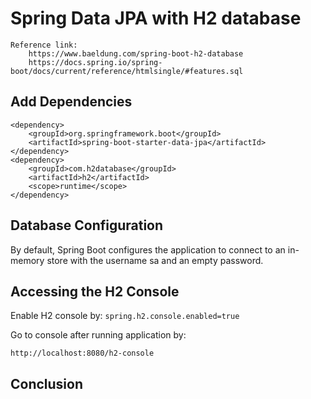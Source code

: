# Spring Data JPA with H2 database

    Reference link: 
        https://www.baeldung.com/spring-boot-h2-database
        https://docs.spring.io/spring-boot/docs/current/reference/htmlsingle/#features.sql

## Add Dependencies

``` 
<dependency>
    <groupId>org.springframework.boot</groupId>
    <artifactId>spring-boot-starter-data-jpa</artifactId>
</dependency>
<dependency>
    <groupId>com.h2database</groupId>
    <artifactId>h2</artifactId>
    <scope>runtime</scope>
</dependency>
```

## Database Configuration

By default, Spring Boot configures the application to connect to an in-memory store with the username sa and an empty password.

## Accessing the H2 Console

Enable H2 console by:
```spring.h2.console.enabled=true```

Go to console after running application by:

```http://localhost:8080/h2-console```

##  Conclusion
